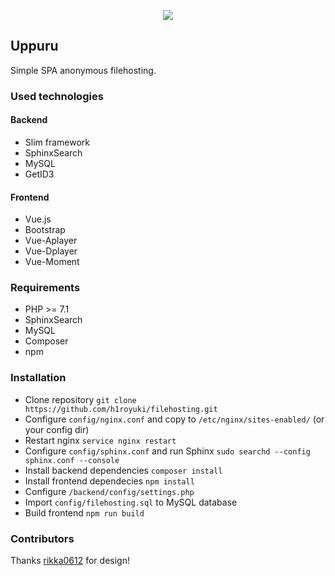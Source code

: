 <p align="center">
  <img src="https://i.imgur.com/oe2QOXL.png">
</p>


## Uppuru

Simple SPA anonymous filehosting.

### Used technologies

#### Backend
* Slim framework
* SphinxSearch
* MySQL
* GetID3

#### Frontend
* Vue.js
* Bootstrap
* Vue-Aplayer
* Vue-Dplayer
* Vue-Moment

### Requirements
* PHP >= 7.1
* SphinxSearch
* MySQL
* Composer
* npm

### Installation
* Clone repository `git clone https://github.com/h1royuki/filehosting.git`
* Configure `config/nginx.conf` and copy to `/etc/nginx/sites-enabled/` (or your config dir)
* Restart nginx `service nginx restart`
* Configure `config/sphinx.conf` and run Sphinx `sudo searchd --config sphinx.conf --console`
* Install backend dependencies `composer install`
* Install frontend dependecies `npm install`
* Configure `/backend/config/settings.php`
* Import `config/filehosting.sql` to MySQL database
* Build frontend `npm run build`

### Contributors
Thanks [rikka0612](https://github.com/rikka0612) for design!
